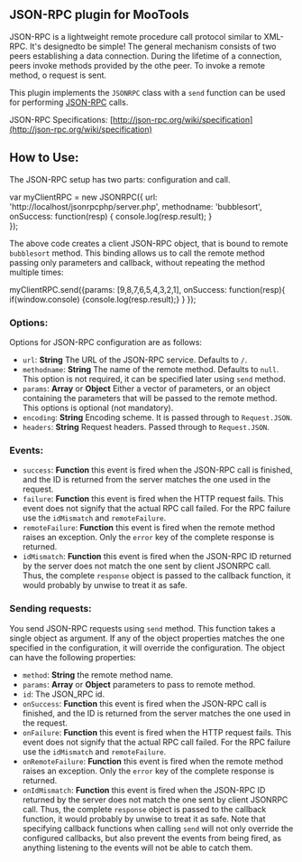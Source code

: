 JSON-RPC plugin for MooTools
-----------------------------

JSON-RPC is a lightweight remote procedure call protocol similar to XML-RPC. It's designedto be simple!
The general mechanism consists of two peers establishing a data connection. During the lifetime of a connection, peers invoke methods provided by the othe peer. To invoke a remote method, o request is sent.

This plugin implements the ``JSONRPC`` class with a ``send`` function can be used for performing [JSON-RPC](http://json-rpc.org/) calls.

JSON-RPC Specifications: [http://json-rpc.org/wiki/specification](http://json-rpc.org/wiki/specification)


## How to Use:
 
   The JSON-RPC setup has two parts: configuration and call.

   var myClientRPC = new JSONRPC({
       url: 'http://localhost/jsonrpcphp/server.php',
       methodname: 'bubblesort',
       onSuccess: function(resp) {
               console.log(resp.result);
       }   
   });

   The above code creates a client JSON-RPC object, that is bound to remote ``bubblesort`` method. This binding allows us to call the remote method passing only parameters and callback, without repeating the method multiple times:

   myClientRPC.send({params: [9,8,7,6,5,4,3,2,1], 
                     onSuccess: function(resp){
                            if(window.console) {console.log(resp.result);}
                     }
   }); 

### Options:

Options for JSON-RPC configuration are as follows:

* ``url``: __String__ The URL of the JSON-RPC service. Defaults to ``/``.
* ``methodname``: __String__ The name of the remote method. Defaults to ``null``. This option is not required, it can be specified later using ``send`` method.
* ``params``: __Array__ or __Object__ Either a vector of parameters, or an object containing the parameters that will be passed to the remote method. This options is optional (not mandatory).
* ``encoding``: __String__ Encoding scheme. It is passed through to ``Request.JSON``. 
* ``headers``: __String__ Request headers. Passed through to ``Request.JSON``.

### Events:

* ``success``: __Function__ this event is fired when the JSON-RPC call is finished, and the ID is returned from the server matches the one used in the request.
* ``failure``: __Function__ this event is fired when the HTTP request fails. This event does not signify that the actual RPC call failed. For the RPC failure use the ``idMismatch`` and ``remoteFailure``.
* ``remoteFailure``: __Function__ this event is fired when the remote method raises an exception. Only the ``error`` key of the complete response  is returned.
* ``idMismatch``: __Function__ this event is fired when the JSON-RPC ID returned by the server does not match the one sent by client JSONRPC call. Thus, the complete ``response`` object is passed to the callback function, it would probably by unwise to treat it as safe.


### Sending requests:

You send JSON-RPC requests using ``send`` method. This function takes a single object as argument. If any of the object properties matches the one specified in the configuration, it will override the 
configuration. The object can have the following properties:
* ``method``: __String__ the remote method name.
* ``params``: __Array__ or __Object__ parameters to pass to remote method.
* ``id``: The JSON_RPC id.
* ``onSuccess``: __Function__ this event is fired when the JSON-RPC call is finished, and the ID is returned from the server matches the one used in the request.
* ``onFailure``: __Function__ this event is fired when the HTTP request fails. This event does not signify that the actual RPC call failed. For the RPC failure use the ``idMismatch`` and ``remoteFailure``.
* ``onRemoteFailure``: __Function__ this event is fired when the remote method raises an exception. Only the ``error`` key of the complete response  is returned.
* ``onIdMismatch``: __Function__ this event is fired when the JSON-RPC ID returned by the server does not match the one sent by client JSONRPC call. Thus, the complete ``response`` object is passed to the callback function, it would probably by unwise to treat it as safe.
Note that specifying callback functions when calling ``send`` will not only override the configured callbacks, but also prevent the events from being fired, as anything listening to the events will not be able to catch them.
